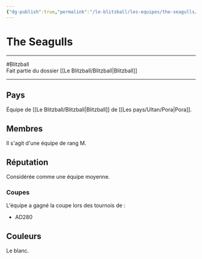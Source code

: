 ```yaml
---
{"dg-publish":true,"permalink":"/le-blitzball/les-equipes/the-seagulls/"}
---
```


# The Seagulls
---
#Blitzball  
Fait partie du dossier [[Le Blitzball/Blitzball\|Blitzball]]

-------
## Pays
Équipe de [[Le Blitzball/Blitzball\|Blitzball]] de [[Les pays/Ultan/Pora\|Pora]].
## Membres
Il s'agit d'une équipe de rang M.
## Réputation
Considérée comme une équipe moyenne.
### Coupes
L'équipe a gagné la coupe lors des tournois de :
- AD280
## Couleurs
Le blanc.